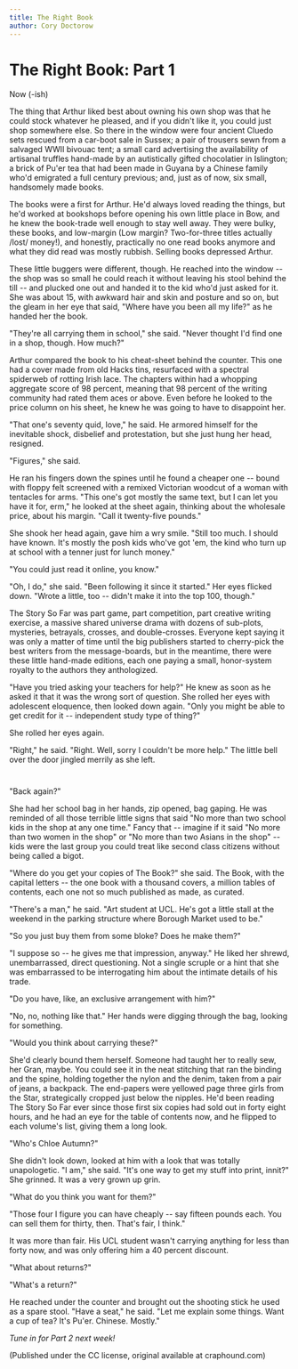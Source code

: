 ```yaml
---
title: The Right Book
author: Cory Doctorow
---
```


The Right Book: Part 1
======================

Now (-ish)

The thing that Arthur liked best about owning his own shop was that he could
stock whatever he pleased, and if you didn't like it, you could just shop
somewhere else. So there in the window were four ancient Cluedo sets rescued
from a car-boot sale in Sussex; a pair of trousers sewn from a salvaged WWII
bivouac tent; a small card advertising the availability of artisanal truffles
hand-made by an autistically gifted chocolatier in Islington; a brick of Pu'er
tea that had been made in Guyana by a Chinese family who'd emigrated a full
century previous; and, just as of now, six small, handsomely made books.

The books were a first for Arthur. He'd always loved reading the things, but
he'd worked at bookshops before opening his own little place in Bow, and he
knew the book-trade well enough to stay well away. They were bulky, these
books, and low-margin (Low margin? Two-for-three titles actually /lost/
money!), and honestly, practically no one read books anymore and what they did
read was mostly rubbish. Selling books depressed Arthur.

These little buggers were different, though. He reached into the window -- the
shop was so small he could reach it without leaving his stool behind the till
-- and plucked one out and handed it to the kid who'd just asked for it. She
was about 15, with awkward hair and skin and posture and so on, but the gleam
in her eye that said, "Where have you been all my life?" as he handed her the
book.

"They're all carrying them in school," she said. "Never thought I'd find one in
a shop, though. How much?"

Arthur compared the book to his cheat-sheet behind the counter. This one had a
cover made from old Hacks tins, resurfaced with a spectral spiderweb of rotting
Irish lace. The chapters within had a whopping aggregate score of 98 percent,
meaning that 98 percent of the writing community had rated them aces or above.
Even before he looked to the price column on his sheet, he knew he was going to
have to disappoint her.

"That one's seventy quid, love," he said. He armored himself for the inevitable
shock, disbelief and protestation, but she just hung her head, resigned.

"Figures," she said.

He ran his fingers down the spines until he found a cheaper one -- bound with
floppy felt screened with a remixed Victorian woodcut of a woman with tentacles
for arms. "This one's got mostly the same text, but I can let you have it for,
erm," he looked at the sheet again, thinking about the wholesale price, about
his margin. "Call it twenty-five pounds."

She shook her head again, gave him a wry smile. "Still too much. I should have
known. It's mostly the posh kids who've got 'em, the kind who turn up at school
with a tenner just for lunch money."

"You could just read it online, you know."

"Oh, I do," she said. "Been following it since it started." Her eyes flicked
down. "Wrote a little, too -- didn't make it into the top 100, though."

The Story So Far was part game, part competition, part creative writing
exercise, a massive shared universe drama with dozens of sub-plots, mysteries,
betrayals, crosses, and double-crosses. Everyone kept saying it was only a
matter of time until the big publishers started to cherry-pick the best writers
from the message-boards, but in the meantime, there were these little hand-made
editions, each one paying a small, honor-system royalty to the authors they
anthologized.

"Have you tried asking your teachers for help?" He knew as soon as he asked it
that it was the wrong sort of question. She rolled her eyes with adolescent
eloquence, then looked down again. "Only you might be able to get credit for it
-- independent study type of thing?"

She rolled her eyes again.

"Right," he said. "Right. Well, sorry I couldn't be more help." The little bell
over the door jingled merrily as she left.

#

"Back again?"

She had her school bag in her hands, zip opened, bag gaping. He was reminded of
all those terrible little signs that said "No more than two school kids in the
shop at any one time." Fancy that -- imagine if it said "No more than two women
in the shop" or "No more than two Asians in the shop" -- kids were the last
group you could treat like second class citizens without being called a bigot.

"Where do you get your copies of The Book?" she said. The Book, with the
capital letters -- the one book with a thousand covers, a million tables of
contents, each one not so much published as made, as curated.

"There's a man," he said. "Art student at UCL. He's got a little stall at the
weekend in the parking structure where Borough Market used to be."

"So you just buy them from some bloke? Does he make them?"

"I suppose so -- he gives me that impression, anyway." He liked her shrewd,
unembarrassed, direct questioning. Not a single scruple or a hint that she was
embarrassed to be interrogating him about the intimate details of his trade.

"Do you have, like, an exclusive arrangement with him?"

"No, no, nothing like that." Her hands were digging through the bag, looking
for something.

"Would you think about carrying these?"

She'd clearly bound them herself. Someone had taught her to really sew, her
Gran, maybe. You could see it in the neat stitching that ran the binding and
the spine, holding together the nylon and the denim, taken from a pair of
jeans, a backpack. The end-papers were yellowed page three girls from the Star,
strategically cropped just below the nipples. He'd been reading The Story So
Far ever since those first six copies had sold out in forty eight hours, and he
had an eye for the table of contents now, and he flipped to each volume's list,
giving them a long look.

"Who's Chloe Autumn?"

She didn't look down, looked at him with a look that was totally unapologetic.
"I am," she said. "It's one way to get my stuff into print, innit?" She
grinned. It was a very grown up grin.

"What do you think you want for them?"

"Those four I figure you can have cheaply -- say fifteen pounds each. You can
sell them for thirty, then. That's fair, I think."

It was more than fair. His UCL student wasn't carrying anything for less than
forty now, and was only offering him a 40 percent discount.

"What about returns?"

"What's a return?"

He reached under the counter and brought out the shooting stick he used as a
spare stool. "Have a seat," he said. "Let me explain some things. Want a cup of
tea? It's Pu'er. Chinese. Mostly."


*Tune in for Part 2 next week!*

(Published under the CC license, original available at craphound.com)
